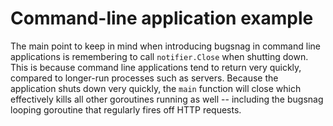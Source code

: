 # Command-line application example

The main point to keep in mind when introducing bugsnag in command line applications is remembering to call `notifier.Close` when shutting down.
This is because command line applications tend to return very quickly, compared to longer-run processes such as servers.
Because the application shuts down very quickly, the `main` function will close which effectively kills all other goroutines running as well -- including the bugsnag looping goroutine that regularly fires off HTTP requests.
